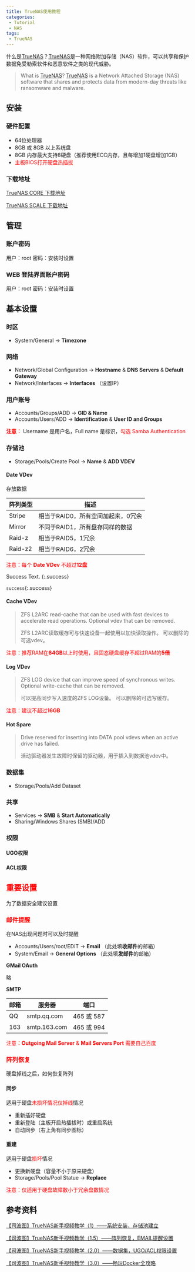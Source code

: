```yaml
---
title: TrueNAS使用教程
categories:
 - Tutorial
 - NAS
tags:
 - TrueNAS
---
```


什么是[TrueNAS](https://www.truenas.com/)？[TrueNAS](https://www.truenas.com/)是一种网络附加存储（NAS）软件，可以共享和保护数据免受勒索软件和恶意软件之类的现代威胁。

<!--more-->

> What is [TrueNAS](https://www.truenas.com/)? [TrueNAS](https://www.truenas.com/) is a Network Attached Storage (NAS) software that shares and protects data from modern-day threats like ransomware and malware.

## 安装

### 硬件配置

* 64位处理器
* 8GB 或 8GB 以上系统盘
* 8GB 内存最大支持8硬盘（推荐使用ECC内存，且每增加1硬盘增加1GB）
* <font color=red>主板BIOS打开硬盘热插拔</font>

### 下载地址

[TrueNAS CORE 下载地址](https://www.truenas.com/download-tn-core/)

[TrueNAS SCALE 下载地址](https://www.truenas.com/download-tn-scale/)

## 管理

### 账户密码

用户：root
密码：安装时设置

### WEB 登陆界面账户密码

用户：root
密码：安装时设置

## 基本设置

### 时区

* System/General -> **Timezone**

### 网络

* Network/Global Configuration -> **Hostname** & **DNS Servers** & **Default Gateway**
* Network/Interfaces -> **Interfaces** （设置IP）

### 用户账号

* Accounts/Groups/ADD -> **GID & Name**
* Accounts/Users/ADD -> **Identification** & **User ID and Groups**

<font color=red><b>注意：</b></font> Username 是用户名，Full name 是标识，<font color=red>勾选 Samba Authentication</font>

### 存储池

* Storage/Pools/Create Pool -> **Name** & **ADD VDEV**

#### Date VDev

存放数据

| 阵列类型 | 描述                               |
| -------- | ---------------------------------- |
| Stripe   | 相当于RAID0，所有空间加起来，0冗余 |
| Mirror   | 不同于RAID1，所有盘存同样的数据    |
| Raid-z   | 相当于RAID5，1冗余                 |
| Raid-z2  | 相当于RAID6，2冗余                 |

<font color=red>注意：每个 **Date VDev** 不超过**12盘**</font>

Success Text. {:.success}

`success`{:.success}

#### Cache VDev

> ZFS L2ARC read-cache that can be used with fast devices to accelerate read operations. Optional vdev that can be removed.
>
> ZFS L2ARC读取缓存可与快速设备一起使用以加快读取操作。 可以删除的可选vdev。

<font color=red>注意：推荐RAM在**64GB**以上时使用，且固态硬盘缓存不超过RAM的**5倍**</font>

#### Log VDev

> ZFS LOG device that can improve speed of synchronous writes. Optional write-cache that can be removed.
>
> 可以提高同步写入速度的ZFS LOG设备。 可以删除的可选写缓存。

<font color=red>注意：建议不超过**16GB**</font>

#### Hot Spare 

> Drive reserved for inserting into DATA pool vdevs when an active drive has failed.
>
> 活动驱动器发生故障时保留的驱动器，用于插入到数据池vdev中。

### 数据集

* Storage/Pools/Add Dataset

### 共享

* Services -> **SMB** & **Start Automatically**
* Sharing/Windows Shares (SMB)/ADD

### 权限

#### UGO权限

#### ACL权限

## <font color=red>重要设置</font>

为了数据安全建议设置

### <font color=red>邮件提醒</font>

在NAS出现问题时可以及时提醒

* Accounts/Users/root/EDIT -> **Email** （此处填**收邮件**的邮箱）
* System/Email -> **General Options** （此处填**发邮件**的邮箱）

**GMail OAuth**

略

**SMTP**

| 邮箱 | 服务器       | 端口       |
| ---- | ------------ | ---------- |
| QQ   | smtp.qq.com  | 465 或 587 |
| 163  | smtp.163.com | 465 或 994 |

<font color=red>注意：**Outgoing Mail Server** & **Mail Servers Port** 需要自己百度</font>

### <font color=red>阵列恢复</font>

硬盘掉线之后，如何恢复阵列

#### 同步

适用于硬盘<font color=red>未损坏情况仅掉线</font>情况

* 重新插好硬盘
* 重新登陆（主板开启热插拔时）或重启系统
* 自动同步（右上角有同步图标）

#### 重建

适用于硬盘<font color=red>损坏</font>情况

* 更换新硬盘（容量不小于原来硬盘）
* Storage/Pools/Pool Statue -> **Replace**

<font color=red>注意：仅适用于硬盘故障数小于冗余盘数情况</font>

## 参考资料

[【司波图】TrueNAS新手视频教学（1）——系统安装，存储池建立](https://www.bilibili.com/video/BV1Cy4y1i7yG)

[【司波图】TrueNAS新手视频教学（1.5）——阵列恢复，EMAIL提醒设置](https://www.bilibili.com/video/BV1Qy4y127QH)

[【司波图】TrueNAS新手视频教学（2.0）——数据集，UGO/ACL权限设置](https://www.bilibili.com/video/BV1uT4y1K7kR)

[【司波图】TrueNAS新手视频教学（3.0）——畅玩Docker全攻略](https://www.bilibili.com/video/BV1JN411R7Gs)